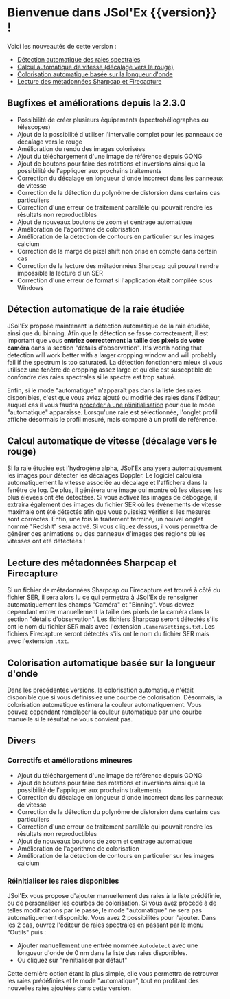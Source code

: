 # Bienvenue dans JSol'Ex {{version}} !

Voici les nouveautés de cette version :

- [Détection automatique des raies spectrales](#détection-automatique-de-la-raie-étudiée)
- [Calcul automatique de vitesse (décalage vers le rouge)](#calcul-automatique-de-vitesse-décalage-vers-le-rouge)
- [Colorisation automatique basée sur la longueur d'onde](#colorisaton-automatique-basée-sur-la-longueur-d-onde)
- [Lecture des métadonnées Sharpcap et Firecapture](#lecture-des-métadonnées-sharpcap-et-firecapture)

## Bugfixes et améliorations depuis la 2.3.0

- Possibilité de créer plusieurs équipements (spectrohéliographes ou télescopes)
- Ajout de la possibilité d'utiliser l'intervalle complet pour les panneaux de décalage vers le rouge
- Amélioration du rendu des images colorisées
- Ajout du téléchargement d'une image de référence depuis GONG
- Ajout de boutons pour faire des rotations et inversions ainsi que la possibilité de l'appliquer aux prochains traitements
- Correction du décalage en longueur d'onde incorrect dans les panneaux de vitesse
- Correction de la détection du polynôme de distorsion dans certains cas particuliers
- Correction d'une erreur de traitement parallèle qui pouvait rendre les résultats non reproductibles
- Ajout de nouveaux boutons de zoom et centrage automatique
- Amélioration de l'agorithme de colorisation
- Amélioration de la détection de contours en particulier sur les images calcium
- Correction de la marge de pixel shift non prise en compte dans certain cas
- Correction de la lecture des métadonnées Sharpcap qui pouvait rendre impossible la lecture d'un SER
- Correction d'une erreur de format si l'application était compilée sous Windows

## Détection automatique de la raie étudiée

JSol'Ex propose maintenant la détection automatique de la raie étudiée, ainsi que du binning.
Afin que la détection se fasse correctement, il est important que vous **entriez correctement la taille des pixels de votre caméra** dans la section "détails d'observation".
It's worth noting that detection will work better with a larger cropping window and will probably fail if the spectrum is too saturated.
La détection fonctionnera mieux si vous utilisez une fenêtre de cropping assez large et qu'elle est susceptible de confondre des raies spectrales si le spectre est trop saturé.

Enfin, si le mode "automatique" n'apparaît pas dans la liste des raies disponibles, c'est que vous aviez ajouté ou modifié des raies dans l'éditeur, auquel cas il vous faudra [procéder à une réinitialisation](#réinitialiser-les-raies-disponibles) pour que le mode "automatique" apparaisse.
Lorsqu'une raie est sélectionnée, l'onglet profil affiche désormais le profil mesuré, mais comparé à un profil de référence.

## Calcul automatique de vitesse (décalage vers le rouge)

Si la raie étudiée est l'hydrogène alpha, JSol'Ex analysera automatiquement les images pour détecter les décalages Doppler.
Le logiciel calculera automatiquement la vitesse associée au décalage et l'affichera dans la fenêtre de log.
De plus, il générera une image qui montre où les vitesses les plus élevées ont été détectées.
Si vous activez les images de débogage, il extraira également des images du fichier SER où les événements de vitesse maximale ont été détectés afin que vous puissiez vérifier si les mesures sont correctes.
Enfin, une fois le traitement terminé, un nouvel onglet nommé "Redshit" sera activé.
Si vous cliquez dessus, il vous permettra de générer des animations ou des panneaux d'images des régions où les vitesses ont été détectées !

## Lecture des métadonnées Sharpcap et Firecapture

Si un fichier de métadonnées Sharpcap ou Firecapture est trouvé à côté du fichier SER, il sera alors lu ce qui permettra à JSol'Ex de renseigner automatiquement les champs "Caméra" et "Binning".
Vous devrez cependant entrer manuellement la taille des pixels de la caméra dans la section "détails d'observation".
Les fichiers Sharpcap seront détectés s'ils ont le nom du fichier SER mais avec l'extension `.CameraSettings.txt`.
Les fichiers Firecapture seront détectés s'ils ont le nom du fichier SER mais avec l'extension `.txt`.

## Colorisation automatique basée sur la longueur d'onde

Dans les précédentes versions, la colorisation automatique n'était disponible que si vous définissiez une courbe de colorisation.
Désormais, la colorisation automatique estimera la couleur automatiquement.
Vous pouvez cependant remplacer la couleur automatique par une courbe manuelle si le résultat ne vous convient pas.

## Divers
### Correctifs et améliorations mineures

- Ajout du téléchargement d'une image de référence depuis GONG
- Ajout de boutons pour faire des rotations et inversions ainsi que la possibilité de l'appliquer aux prochains traitements
- Correction du décalage en longueur d'onde incorrect dans les panneaux de vitesse
- Correction de la détection du polynôme de distorsion dans certains cas particuliers
- Correction d'une erreur de traitement parallèle qui pouvait rendre les résultats non reproductibles
- Ajout de nouveaux boutons de zoom et centrage automatique
- Amélioration de l'agorithme de colorisation
- Amélioration de la détection de contours en particulier sur les images calcium

### Réinitialiser les raies disponibles

JSol'Ex vous propose d'ajouter manuellement des raies à la liste prédéfinie, ou de personaliser les courbes de colorisation.
Si vous avez procédé à de telles modifications par le passé, le mode "automatique" ne sera pas automatiquement disponible.
Vous avez 2 possibilités pour l'ajouter. Dans les 2 cas, ouvrez l'éditeur de raies spectrales en passant par le menu "Outils" puis :

- Ajouter manuellement une entrée nommée `Autodetect` avec une longueur d'onde de 0 nm dans la liste des raies disponibles.
- Ou cliquez sur "réinitialiser par défaut"

Cette dernière option étant la plus simple, elle vous permettra de retrouver les raies prédéfinies et le mode "automatique", tout en profitant des nouvelles raies ajoutées dans cette version.
